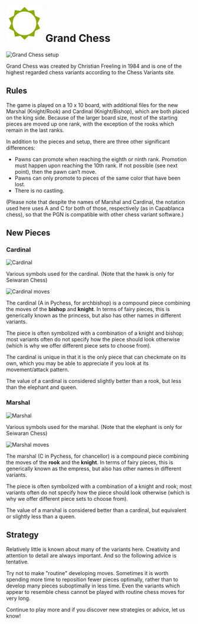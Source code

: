 
# ![Grand](https://github.com/gbtami/pychess-variants/blob/master/static/icons/grand.svg) Grand Chess

![Grand Chess setup](https://github.com/gbtami/pychess-variants/blob/master/static/images/CVariantsGuide/Grand.png)

Grand Chess was created by Christian Freeling in 1984 and is one of the highest regarded chess variants according to the Chess Variants site.  

## Rules

The game is played on a 10 x 10 board, with additional files for the new Marshal (Knight/Rook)  and Cardinal (Knight/Bishop), which are both placed on the king side. Because of the larger board size, most of the starting pieces are moved up one rank, with the exception of the rooks which remain in the last ranks.

In addition to the pieces and setup, there are three other significant differences:

* Pawns can promote when reaching the eighth or ninth rank. Promotion must happen upon reaching the 10th rank. If not possible (see next point), then the pawn can’t move.
* Pawns can only promote to pieces of the same color that have been lost.
* There is no castling.

(Please note that despite the names of Marshal and Cardinal, the notation used here uses A and C for both of those, respectively (as in Capablanca chess), so that the PGN is compatible with other chess variant software.)

## New Pieces

### Cardinal

![Cardinal](https://github.com/gbtami/pychess-variants/blob/master/static/images/CVariantsGuide/Princesses.png)

Various symbols used for the cardinal. (Note that the hawk is only for Seiwaran Chess)

![Cardinal moves](https://github.com/gbtami/pychess-variants/blob/master/static/images/CVariantsGuide/Archbishop.png)

The cardinal (A in Pychess, for archbishop) is a compound piece combining the moves of the **bishop** and **knight**. In terms of fairy pieces, this is generically known as the princess, but also has other names in different variants.

The piece is often symbolized with a combination of a knight and bishop; most variants often do not specify how the piece should look otherwise (which is why we offer different piece sets to choose from).

The cardinal is unique in that it is the only piece that can checkmate on its own, which you may be able to appreciate if you look at its movement/attack pattern.

The value of a cardinal is considered slightly better than a rook, but less than the elephant and queen.

### Marshal

![Marshal](https://github.com/gbtami/pychess-variants/blob/master/static/images/CVariantsGuide/Empresses.png)

Various symbols used for the marshal. (Note that the elephant is only for Seiwaran Chess)

![Marshal moves](https://github.com/gbtami/pychess-variants/blob/master/static/images/CVariantsGuide/Chancellor.png)

The marshal (C in Pychess, for chancellor) is a compound piece combining the moves of the **rook** and the **knight**. In terms of fairy pieces, this is generically known as the empress, but also has other names in different variants. 

The piece is often symbolized with a combination of a knight and rook; most variants often do not specify how the piece should look otherwise (which is why we offer different piece sets to choose from).

The value of a marshal is considered better than a cardinal, but equivalent or slightly less than a queen.

## Strategy

Relatively little is known about many of the variants here. Creativity and attention to detail are always important. And so the following advice is tentative. 

Try not to make "routine" developing moves. Sometimes it is worth spending more time to reposition fewer pieces optimally, rather than to develop many pieces suboptimally in less time. Even the variants which appear to resemble chess cannot be played with routine chess moves for very long.

Continue to play more and if you discover new strategies or advice, let us know!
